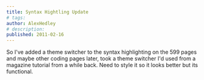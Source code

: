 ```yaml
---
title: Syntax Hightling Update
# tags:
author: AlexHedley
# description: 
published: 2011-02-16
---
```


So I've added a theme switcher to the syntax highlighting on the 599 pages and maybe other coding pages later, took a theme switcher I'd used from a magazine tutorial from a while back. Need to style it so it looks better but its functional.
